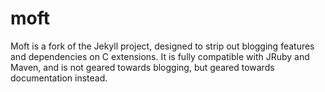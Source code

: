 moft
====

Moft is a fork of the Jekyll project, designed to strip out blogging features and dependencies on C extensions. It is fully compatible with JRuby and Maven, and is not geared towards blogging, but geared towards documentation instead.
